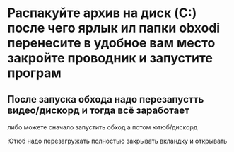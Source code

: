 # Распакуйте архив на диск (C:) после чего ярлык ил папки obxodi перенесите в удобное вам место закройте проводник и запустите програм

## После запуска обхода надо перезапустть видео/дискорд и тогда всё заработает 
либо можете сначало запустить обход а потом ютюб/дискорд 

Ютюб надо перезагружать полностью закрывать вкландку и открывать 
